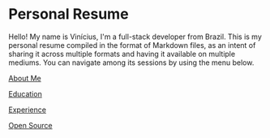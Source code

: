 # Personal Resume

Hello! My name is Vinícius, I'm a full-stack developer from Brazil. This is my personal resume compiled in the format of Markdown files, as an intent of sharing it across multiple formats and having it available on multiple mediums. You can navigate among its sessions by using the menu below.

[About Me](https://github.com/viniciusarre/resume/blob/master/AboutMe.md)

[Education](https://github.com/viniciusarre/resume/blob/master/Education.md)

[Experience](https://github.com/viniciusarre/resume/blob/master/Experience.md)

[Open Source](https://github.com/viniciusarre/resume/blob/master/OpenSource.md)
